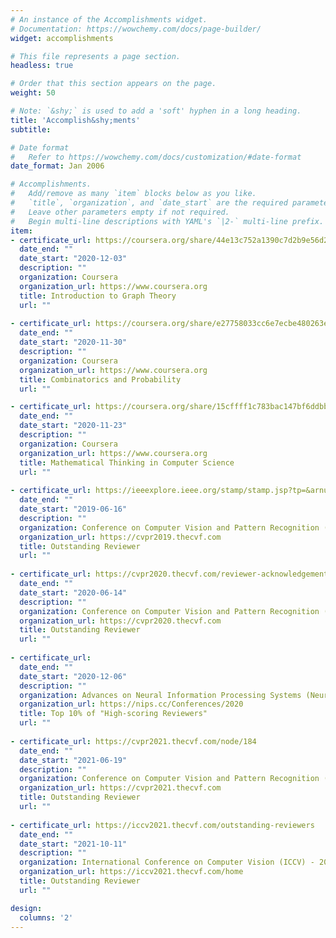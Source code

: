 ```yaml
---
# An instance of the Accomplishments widget.
# Documentation: https://wowchemy.com/docs/page-builder/
widget: accomplishments

# This file represents a page section.
headless: true

# Order that this section appears on the page.
weight: 50

# Note: `&shy;` is used to add a 'soft' hyphen in a long heading.
title: 'Accomplish&shy;ments'
subtitle:

# Date format
#   Refer to https://wowchemy.com/docs/customization/#date-format
date_format: Jan 2006

# Accomplishments.
#   Add/remove as many `item` blocks below as you like.
#   `title`, `organization`, and `date_start` are the required parameters.
#   Leave other parameters empty if not required.
#   Begin multi-line descriptions with YAML's `|2-` multi-line prefix.
item:
- certificate_url: https://coursera.org/share/44e13c752a1390c7d2b9e56d23f6de0c
  date_end: ""
  date_start: "2020-12-03"
  description: ""
  organization: Coursera
  organization_url: https://www.coursera.org
  title: Introduction to Graph Theory
  url: ""
  
- certificate_url: https://coursera.org/share/e27758033cc6e7ecbe480263e31e6a96
  date_end: ""
  date_start: "2020-11-30"
  description: ""
  organization: Coursera
  organization_url: https://www.coursera.org
  title: Combinatorics and Probability
  url: ""

- certificate_url: https://coursera.org/share/15cffff1c783bac147bf6ddbbdd24f56
  date_end: ""
  date_start: "2020-11-23"
  description: ""
  organization: Coursera
  organization_url: https://www.coursera.org
  title: Mathematical Thinking in Computer Science
  url: ""
  
- certificate_url: https://ieeexplore.ieee.org/stamp/stamp.jsp?tp=&arnumber=8954223
  date_end: ""
  date_start: "2019-06-16"
  description: ""
  organization: Conference on Computer Vision and Pattern Recognition (CVPR) - 2019
  organization_url: https://cvpr2019.thecvf.com
  title: Outstanding Reviewer
  url: ""
  
- certificate_url: https://cvpr2020.thecvf.com/reviewer-acknowledgements
  date_end: ""
  date_start: "2020-06-14"
  description: ""
  organization: Conference on Computer Vision and Pattern Recognition (CVPR) - 2020
  organization_url: https://cvpr2020.thecvf.com
  title: Outstanding Reviewer
  url: ""
  
- certificate_url: 
  date_end: ""
  date_start: "2020-12-06"
  description: ""
  organization: Advances on Neural Information Processing Systems (NeurIPS) - 2020
  organization_url: https://nips.cc/Conferences/2020
  title: Top 10% of "High-scoring Reviewers"
  url: ""
  
- certificate_url: https://cvpr2021.thecvf.com/node/184
  date_end: ""
  date_start: "2021-06-19"
  description: ""
  organization: Conference on Computer Vision and Pattern Recognition (CVPR) - 2021
  organization_url: https://cvpr2021.thecvf.com
  title: Outstanding Reviewer
  url: ""
  
- certificate_url: https://iccv2021.thecvf.com/outstanding-reviewers
  date_end: ""
  date_start: "2021-10-11"
  description: ""
  organization: International Conference on Computer Vision (ICCV) - 2021
  organization_url: https://iccv2021.thecvf.com/home
  title: Outstanding Reviewer
  url: ""

design:
  columns: '2' 
---
```


